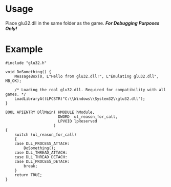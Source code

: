 # Usage
Place glu32.dll in the same folder as the game.
***For Debugging Purposes Only!***  

# Example
```С++
#include "glu32.h"

void DoSomething() {
    MessageBox(0, L"Hello from glu32.dll!", L"Emulating glu32.dll", MB_OK);

    /* Loading the real glu32.dll. Required for compatibility with all games. */
    LoadLibraryA((LPCSTR)"C:\\Windows\\System32\\glu32.dll");
}

BOOL APIENTRY DllMain( HMODULE hModule,
                       DWORD  ul_reason_for_call,
                       LPVOID lpReserved
                     )
{
    switch (ul_reason_for_call)
    {
    case DLL_PROCESS_ATTACH:
        DoSomething();
    case DLL_THREAD_ATTACH:
    case DLL_THREAD_DETACH:
    case DLL_PROCESS_DETACH:
        break;
    }
    return TRUE;
}


```

